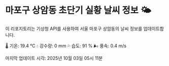 
# 마포구 상암동 초단기 실황 날씨 정보 🌤️

이 리포지토리는 기상청 API를 사용하여 서울 마포구 상암동의 날씨 정보를 업데이트합니다. 

🌡️ 기온: 19.4 ℃
💧 강수량: 0 mm
💦 습도: 91 %
🌬️ 풍속: 0.4 m/s

마지막 업데이트 시각: 2025년 10월 03일 05시 11분    

